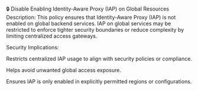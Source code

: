 🔒 Disable Enabling Identity-Aware Proxy (IAP) on Global Resources
Description:
This policy ensures that Identity-Aware Proxy (IAP) is not enabled on global backend services. IAP on global services may be restricted to enforce tighter security boundaries or reduce complexity by limiting centralized access gateways.

Security Implications:

Restricts centralized IAP usage to align with security policies or compliance.

Helps avoid unwanted global access exposure.

Ensures IAP is only enabled in explicitly permitted regions or configurations.

